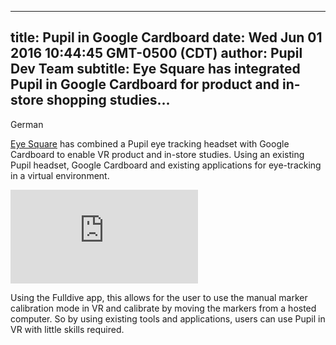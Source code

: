 ---
 title: Pupil in Google Cardboard
 date: Wed Jun 01 2016 10:44:45 GMT-0500 (CDT)
 author: Pupil Dev Team
 subtitle: Eye Square has integrated Pupil in Google Cardboard for product and in-store shopping studies...  
 ---

German


[Eye Square](http://www.eye-square.com/) has combined a Pupil eye tracking headset with Google Cardboard to enable VR product and in-store studies. Using an existing Pupil headset, Google Cardboard and existing applications for eye-tracking in a virtual environment.

<div class="Feature-video-container-16by9">
	<iframe class="Feature-video" src="https://player.vimeo.com/video/168907965?title=0&byline=0&portrait=0" frameborder="0" allowfullscreen></iframe>
</div>

Using the Fulldive app, this allows for the user to use the manual marker calibration mode in VR and calibrate by moving the markers from a hosted computer. So by using existing tools and applications, users can use Pupil in VR with little skills required.
